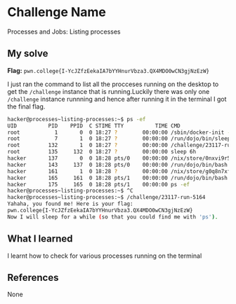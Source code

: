 # Challenge Name
Processes and Jobs: Listing processes 

## My solve
**Flag:** `pwn.college{I-YcJZfzEekaIA7bYYHnurVbza3.QX4MDO0wCN3gjNzEzW}`

I just ran the command to list all the procceses running on the desktop to get the `/challenge` instance that is running.Luckily there was only one `/challenge` instance runnning and hence after running it in the terminal I got the final flag.
```bash
hacker@processes~listing-processes:~$ ps -ef
UID          PID    PPID  C STIME TTY          TIME CMD
root           1       0  0 18:27 ?        00:00:00 /sbin/docker-init -- /nix/var/nix/profiles/dojo-workspace/bin/dojo-init /run/dojo
root           7       1  0 18:27 ?        00:00:00 /run/dojo/bin/sleep 6h
root         132       1  0 18:27 ?        00:00:00 /challenge/23117-run-5164
root         135     132  0 18:27 ?        00:00:00 sleep 6h
hacker       137       0  0 18:28 pts/0    00:00:00 /nix/store/0nxvi9r5ymdlr2p24rjj9qzyms72zld1-bash-interactive-5.2p37/bin/bash /run
hacker       143     137  0 18:28 pts/0    00:00:00 /run/dojo/bin/bash --login
hacker       161       1  0 18:28 ?        00:00:00 /nix/store/g0q8n7xfjp7znj41hcgrq893a9m0i474-ttyd-1.7.7/bin/ttyd --port 7681 --int
hacker       165     161  0 18:28 pts/1    00:00:00 /run/dojo/bin/bash --login
hacker       175     165  0 18:28 pts/1    00:00:00 ps -ef
hacker@processes~listing-processes:~$ ^C
hacker@processes~listing-processes:~$ /challenge/23117-run-5164
Yahaha, you found me! Here is your flag:
pwn.college{I-YcJZfzEekaIA7bYYHnurVbza3.QX4MDO0wCN3gjNzEzW}
Now I will sleep for a while (so that you could find me with 'ps').
```

## What I learned
I learnt how to check for various processes running on the terminal

## References 
None 
